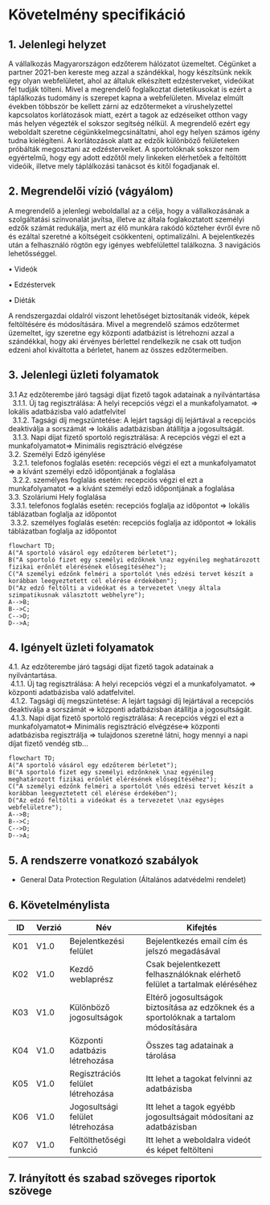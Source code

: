 # Követelmény specifikáció


## 1. Jelenlegi helyzet

A vállalkozás Magyarországon edzőterem hálózatot üzemeltet.
Cégünket a partner 2021-ben kereste meg azzal a szándékkal, hogy készítsünk nekik egy olyan webfelületet, ahol az általuk elkészített edzésterveket, videóikat fel tudják tölteni.
Mivel a megrendelő foglalkoztat dietetikusokat is ezért a táplálkozás tudomány is szerepet kapna a webfelületen.
 Mivelaz elmúlt években többször be kellett zárni az edzőtermeket a vírushelyzettel kapcsolatos korlátozások miatt, ezért a tagok az edzéseiket otthon vagy más helyen végezték el sokszor segítség nélkül.
A megrendelő ezért egy weboldalt szeretne cégünkkelmegcsináltatni, ahol egy helyen számos igény tudna kielégíteni.
A korlátozások alatt az edzők különböző felületeken próbálták megosztani az edzésterveiket. A sportolóknak sokszor nem egyértelmű, hogy egy adott edzőtől mely linkeken elérhetőek a feltöltött videóik, illetve mely táplálkozási tanácsot és kitől fogadjanak el.

## 2. Megrendelői vízió (vágyálom)

A megrendelő a jelenlegi weboldallal az a célja, hogy a vállalkozásának a szolgáltatási színvonalát javítsa, illetve az általa foglakoztatott személyi edzők számát redukálja, mert az élő munkára rakódó közteher évről évre nő és ezáltal szeretné a költségeit csökkenteni, optimalizálni.
A bejelentkezés után a felhasználó rögtön egy igényes webfelülettel találkozna. 3 navigációs lehetősséggel.

  •	Videók

  •	Edzéstervek

  •	Diéták

A rendszergazdai oldalról viszont lehetőséget biztosítanák videók, képek feltöltésére és módosítására.
Mivel a megrendelő számos edzőtermet üzemeltet, így szeretne egy központi adatbázist is létrehozni azzal a szándékkal, hogy 
aki érvényes bérlettel rendelkezik ne csak ott tudjon edzeni ahol kiváltotta a bérletet, hanem az összes edzőtermeiben.

## 3. Jelenlegi üzleti folyamatok

3.1	Az edzőterembe járó tagsági díjat fizető tagok adatainak a nyilvántartása</br>
 &nbsp; 3.1.1.	Új tag regisztrálása: A helyi recepciós végzi el a munkafolyamatot.  => lokális adatbázisba való adatfelvitel</br>
 &nbsp; 3.1.2.	Tagsági díj megszüntetése: A lejárt tagsági díj lejártával a recepciós deaktiválja a sorszámát => lokális adatbázisban átállítja a jogosultságát.</br>
 &nbsp; 3.1.3. Napi díjat fizető sportoló regisztrálása: A recepciós végzi el ezt a munkafolyamatot=>  Minimális regisztráció elvégzése</br>
3.2.	Személyi Edző igénylése</br>
&nbsp; 3.2.1.	telefonos foglalás esetén: recepciós végzi el ezt a munkafolyamatot => a kívánt személyi edző időpontjának a foglalása</br>
&nbsp; 3.2.2.	személyes foglalás esetén: recepciós végzi el ezt a munkafolyamatot => a kívánt személyi edző időpontjának a foglalása</br>
3.3.	Szoláriumi Hely foglalása</br>
&nbsp;3.3.1.	telefonos foglalás esetén: recepciós foglalja az időpontot => lokális táblázatban foglalja az időpontot</br>
&nbsp;3.3.2.	személyes foglalás esetén: recepciós foglalja az időpontot => lokális táblázatban foglalja az időpontot</br>

 
 
```mermaid
flowchart TD;
A("A sportoló vásárol egy edzőterem bérletet");
B("A sportoló fizet egy személyi edzőknek \naz egyénileg meghatározott fizikai erőnlét elérésének elősegítéséhez");
C("A személyi edzőnk felméri a sportolót \nés edzési tervet készít a korábban leegyeztetett cél elérése érdekében");
D("Az edző feltölti a videókat és a tervezetet \negy általa szimpatikusnak választott webhelyre");
A-->B;
B-->C;
C-->D;
D-->A;
```

## 4. Igényelt üzleti folyamatok

4.1.	Az edzőterembe járó tagsági díjat fizető tagok adatainak a nyilvántartása.</br>
&nbsp;4.1.1.	Új tag regisztrálása: A helyi recepciós végzi el a munkafolyamatot.  => központi adatbázisba való adatfelvitel.</br>
&nbsp;4.1.2.	Tagsági díj megszüntetése: A lejárt tagsági díj lejártával a recepciós deaktiválja a sorszámát => központi adatbázisban átállítja a jogosultságát.</br>
&nbsp;4.1.3.	Napi díjat fizető sportoló regisztrálása: A recepciós végzi el ezt a munkafolyamatot=>  Minimális regisztráció elvégzése=> központi adatbázisba regisztrálja => tulajdonos szeretné látni, hogy mennyi a napi díjat fizető vendég stb...</br>


```mermaid
flowchart TD;
A("A sportoló vásárol egy edzőterem bérletet");
B("A sportoló fizet egy személyi edzőnknek \naz egyénileg meghatározott fizikai erőnlét elérésének elősegítéséhez");
C("A személyi edzőnk felméri a sportolót \nés edzési tervet készít a korábban leegyeztetett cél elérése érdekében");
D("Az edző feltölti a videókat és a tervezetet \naz egységes webfelületre");
A-->B;
B-->C;
C-->D;
D-->A;
```

## 5. A rendszerre vonatkozó szabályok
 - General Data Protection Regulation (Általános adatvédelmi rendelet)

## 6. Követelménylista

ID|Verzió|Név|Kifejtés
--|------|---|--------
K01|V1.0|Bejelentkezési felület|Bejelentkezés email cím és jelszó megadásával
K02|V1.0|Kezdő weblaprész|Csak bejelentkezett felhasználóknak elérhető felület a tartalmak eléréséhez
K03|V1.0|Különböző jogosultságok|Eltérő jogosultságok biztosítása az edzőknek és a sportolóknak a tartalom módosítására
K04|V1.0|Központi adatbázis létrehozása| Összes tag adatainak a tárolása
K05|V1.0|Regisztrációs felület létrehozása|Itt lehet a tagokat felvinni az adatbázisba
K06|V1.0|Jogosultsági felület létrehozása|Itt lehet a tagok egyébb jogosultságait módosítani az adatbázisban
K07|V1.0|Feltölthetőségi funkció|Itt lehet a weboldalra videót és képet feltölteni

## 7. Irányított és szabad szöveges riportok szövege 


